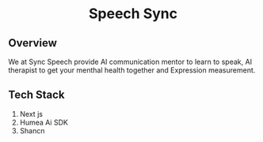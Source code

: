 <div align="center">

  <h1>Speech Sync</h1>
</div>

## Overview

We at Sync Speech provide AI communication mentor to learn to speak, AI therapist to get your menthal health together and Expression measurement.

## Tech Stack

1. Next js
2. Humea Ai SDK
3. Shancn

